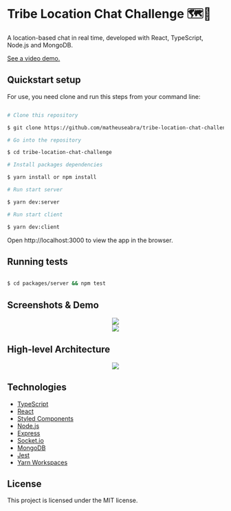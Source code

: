 # Tribe Location Chat Challenge 🗺️📨

A location-based chat in real time, developed with React, TypeScript, Node.js and MongoDB.

[See a video demo.](https://www.loom.com/share/e7bad1145ad14a7f845fa1caba532a33)

## Quickstart setup

For use, you need clone and run this steps from your command line:

```bash

# Clone this repository

$ git clone https://github.com/matheuseabra/tribe-location-chat-challenge

# Go into the repository

$ cd tribe-location-chat-challenge

# Install packages dependencies

$ yarn install or npm install

# Run start server

$ yarn dev:server

# Run start client

$ yarn dev:client

```

Open http://localhost:3000 to view the app in the browser.

## Running tests

```bash

$ cd packages/server && npm test

```

## Screenshots & Demo

<div align="center">
	<img src="https://my-image-hosting.s3.amazonaws.com/Screenshot+from+2021-01-04+16-09-21.png" />
</div>

<div align="center">
	<img src="https://my-image-hosting.s3.amazonaws.com/Screenshot+from+2021-01-04+16-05-42.png" />
</div>

## High-level Architecture

<div align="center">
	<img src="https://my-image-hosting.s3.amazonaws.com/architecture-tribe-location-chat+(2).png" />
</div>

## Technologies

- [TypeScript](https://www.typescriptlang.org/)
- [React](https://react-dropzone.js.org/)
- [Styled Components](https://styled-components.com/)
- [Node.js](https://nodejs.org/en/)
- [Express](https://expressjs.com/)
- [Socket.io](https://socket.io/)
- [MongoDB](https://www.mongodb.com/)
- [Jest](https://jestjs.io/)
- [Yarn Workspaces](https://www.yarnpkg.com/)

## License

This project is licensed under the MIT license.
